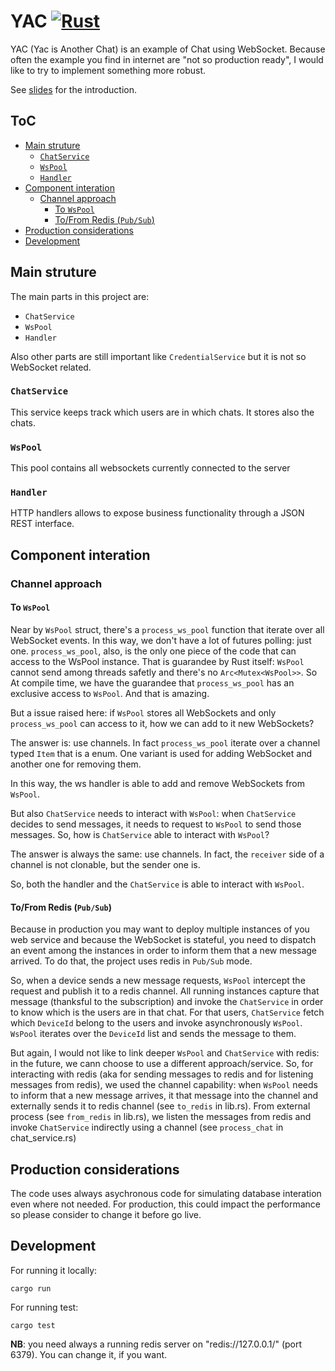 # YAC [![Rust](https://github.com/allevo/yac/actions/workflows/rust.yml/badge.svg)](https://github.com/allevo/yac/actions/workflows/rust.yml)

YAC (Yac is Another Chat) is an example of Chat using WebSocket.
Because often the example you find in internet are "not so production ready", I would like to try to implement something more robust.

See [slides](https://docs.google.com/presentation/d/1NnmaR96bOYi7JniAwCcJp464A_H8eo5i3bO5VR136g8/edit?usp=sharing) for the introduction.

## ToC

  - [Main struture](#main-struture)
    - [`ChatService`](#chatservice)
    - [`WsPool`](#wspool)
    - [`Handler`](#handler)
  - [Component interation](#component-interation)
    - [Channel approach](#channel-approach)
      - [To `WsPool`](#to-wspool)
      - [To/From Redis (`Pub/Sub`)](#tofrom-redis-pubsub)
  - [Production considerations](#production-considerations)
  - [Development](#development)

## Main struture

The main parts in this project are:
- `ChatService`
- `WsPool`
- `Handler`

Also other parts are still important like `CredentialService` but it is not so WebSocket related.

### `ChatService`

This service keeps track which users are in which chats. It stores also the chats.

### `WsPool`

This pool contains all websockets currently connected to the server

### `Handler`

HTTP handlers allows to expose business functionality through a JSON REST interface.

## Component interation

### Channel approach

#### To `WsPool`

Near by `WsPool` struct, there's a `process_ws_pool` function that iterate over all WebSocket events. In this way, we don't have a lot of futures polling: just one. `process_ws_pool`, also, is the only one piece of the code that can access to the WsPool instance. That is guarandee by Rust itself: `WsPool` cannot send among threads safetly and there's no `Arc<Mutex<WsPool>>`. So At compile time, we have the guarandee that `process_ws_pool` has an exclusive access to `WsPool`. And that is amazing.

But a issue raised here: if `WsPool` stores all WebSockets and only `process_ws_pool` can access to it, how we can add to it new WebSockets?

The answer is: use channels. In fact `process_ws_pool` iterate over a channel typed `Item` that is a enum. One variant is used for adding WebSocket and another one for removing them.

In this way, the ws handler is able to add and remove WebSockets from `WsPool`.

But also `ChatService` needs to interact with `WsPool`: when `ChatService` decides to send messages, it needs to request to `WsPool` to send those messages. So, how is `ChatService` able to interact with `WsPool`?

The answer is always the same: use channels. In fact, the `receiver` side of a channel is not clonable, but the sender one is.

So, both the handler and the `ChatService` is able to interact with `WsPool`.

#### To/From Redis (`Pub/Sub`)

Because in production you may want to deploy multiple instances of you web service and because the WebSocket is stateful, you need to dispatch an event among the instances in order to inform them that a new message arrived.
To do that, the project uses redis in `Pub/Sub` mode. 

So, when a device sends a new message requests, `WsPool` intercept the request and publish it to a redis channel. All running instances capture that message (thanksful to the subscription) and invoke the `ChatService` in order to know which is the users are in that chat. For that users, `ChatService` fetch which `DeviceId` belong to the users and invoke asynchronously `WsPool`. `WsPool` iterates over the `DeviceId` list and sends the message to them.

But again, I would not like to link deeper `WsPool` and `ChatService` with redis: in the future, we cann choose to use a different approach/service.
So, for interacting with redis (aka for sending messages to redis and for listening messages from redis), we used the channel capability: when `WsPool` needs to inform that a new message arrives, it that message into the channel and externally sends it to redis channel (see `to_redis` in lib.rs).
From external process (see `from_redis` in lib.rs), we listen the messages from redis and invoke `ChatService` indirectly using a channel (see `process_chat` in chat_service.rs)

## Production considerations
The code uses always asychronous code for simulating database interation even where not needed. For production, this could impact the performance so please consider to change it before go live.


## Development

For running it locally:

```shell
cargo run
```

For running test:
```shell
cargo test
```

**NB**: you need always a running redis server on "redis://127.0.0.1/" (port 6379). You can change it, if you want.
